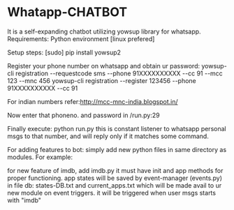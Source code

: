 # Whatapp-CHATBOT
It is a self-expanding chatbot utilizing yowsup library for whatsapp.
Requirements:
Python environment [linux prefered]


Setup steps:
[sudo] pip install yowsup2

Register your phone number on whatsapp and obtain ur password:
yowsup-cli registration --requestcode sms --phone 91XXXXXXXXXX --cc 91 --mcc 123 --mnc 456
yowsup-cli registration --register 123456 --phone 91XXXXXXXXXX --cc 91  

For indian numbers refer:http://mcc-mnc-india.blogspot.in/

Now enter that phoneno. and password in /run.py:29

Finally execute: python run.py
this is constant listener to whatsapp personal msgs to that number, and will reply only if it matches some command.



For adding features to bot: simply add new python files in same directory as modules.
For example:

  for new feature of imdb, add imdb.py
  it must have init and app methods for proper functioning.
  app states will be saved by event-manager (events.py) in file db: states-DB.txt and current_apps.txt
  which will be made avail to ur new module on event triggers.
  it will be triggered when user msgs starts with "imdb"
  
